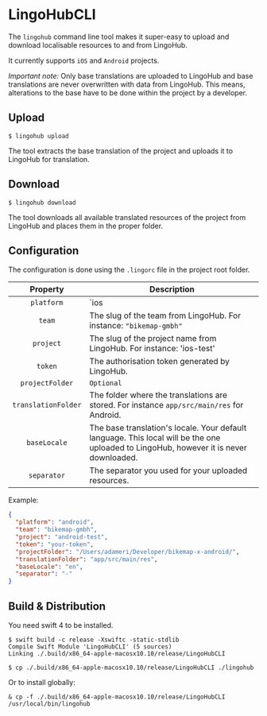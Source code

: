 # LingoHubCLI

The `lingohub` command line tool makes it super-easy to upload and download
localisable resources to and from LingoHub. 

It currently supports `iOS` and `Android` projects. 

*Important note:* Only base translations are uploaded to LingoHub and base
translations are never overwritten with data from LingoHub. This means, 
alterations to the base have to be done within the project by a developer.

## Upload

```
$ lingohub upload
```

The tool extracts the base translation of the project and uploads it to 
LingoHub for translation.

## Download

```
$ lingohub download
```

The tool downloads all available translated resources of the project from 
LingoHub and places them in the proper folder.

## Configuration

The configuration is done using the `.lingorc` file in the project root folder.

| Property | Description |
|:-------------------:|----------------------------------------------------------------------------------------------------------------------------------------|
| `platform` | `ios | android` Specifies the platform of the project. File locations and naming conventions depend on this. |
| `team` | The slug of the team from LingoHub. For instance: `"bikemap-gmbh"` |
| `project` | The slug of the project name from LingoHub. For instance: 'ios-test' |
| `token` | The authorisation token generated by LingoHub. |
| `projectFolder` | `Optional` | Defaults to the current directory. |
| `translationFolder` | The folder where the translations are stored. For instance `app/src/main/res` for Android. |
| `baseLocale` | The base translation's locale. Your default language. This local will be the one uploaded to LingoHub, however it is never downloaded. |
| `separator` | The separator you used for your uploaded resources. |

Example: 

```json
{
  "platform": "android",
  "team": "bikemap-gmbh",
  "project": "android-test",
  "token": "your-token",
  "projectFolder": "/Users/adameri/Developer/bikemap-x-android/",
  "translationFolder": "app/src/main/res",
  "baseLocale": "en",
  "separator": "-"
}
```

## Build & Distribution

You need swift 4 to be installed.

```
$ swift build -c release -Xswiftc -static-stdlib
Compile Swift Module 'LingoHubCLI' (5 sources)
Linking ./.build/x86_64-apple-macosx10.10/release/LingoHubCLI

$ cp ./.build/x86_64-apple-macosx10.10/release/LingoHubCLI ./lingohub
```

Or to install globally:

```
& cp -f ./.build/x86_64-apple-macosx10.10/release/LingoHubCLI  /usr/local/bin/lingohub
```
